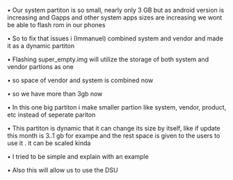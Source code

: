 • Our system partiton is so small, nearly only 3 GB but as android version is increasing and Gapps and other system apps sizes are increasing we wont be able to flash rom in our phones

• So to fix that issues i (Immanuel) combined system and vendor and made it as a dynamic partiton

• Flashing super_empty.img will utilize the storage of both system and vendor partions as one

• so space of vendor and system is combined now

• so we have more than 3gb now

• In this one big partiton i make smaller partion like system, vendor, product, etc instead of seperate pariton

• This partiton is dynamic that it can change its size by itself, like if update this month is 3..1 gb for exampe and the rest space is given to the users to use it . it can be scaled kinda

• I tried to be simple and explain with an example

• Also this will allow us to use the DSU
